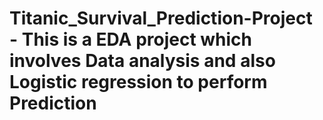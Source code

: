 # Titanic_Survival_Prediction-Project - This is a EDA project which involves Data analysis and also Logistic regression to perform Prediction
